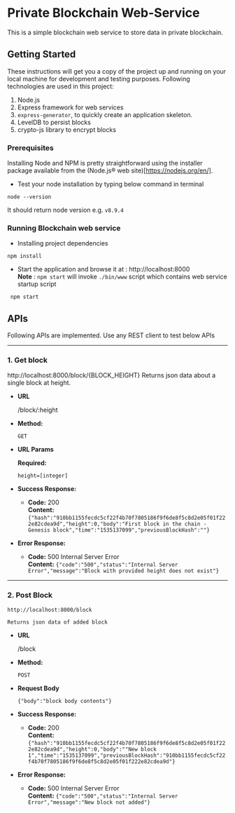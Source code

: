 # Private Blockchain Web-Service
This is a simple blockchain web service to store data in private blockchain.
## Getting Started

These instructions will get you a copy of the project up and running on your local machine for development and testing purposes.
Following technologies are used in this project:
1. Node.js
1. Express framework for web services
2. `express-generator`, to quickly create an application skeleton.
3. LevelDB to persist blocks
4. crypto-js library to encrypt blocks

### Prerequisites

Installing Node and NPM is pretty straightforward using the installer package available from the (Node.js® web site)[https://nodejs.org/en/].
- Test your node installation by typing below command in terminal
```
node --version
```
It should return node version e.g. `v8.9.4`

### Running Blockchain web service
- Installing project dependencies
```
npm install
```
- Start the application and browse it at : http://localhost:8000  
**Note** : `npm start` will invoke `./bin/www` script which contains web service startup script
```
 npm start
```


## APIs
Following APIs are implemented. Use any REST client to test below APIs

----

### 1. Get block
http://localhost:8000/block/{BLOCK_HEIGHT}
  Returns json data about a single block at height.

* **URL**

  /block/:height

* **Method:**

  `GET`

*  **URL Params**

   **Required:**

   `height=[integer]`

* **Success Response:**

  * **Code:** 200 <br />
    **Content:** `{"hash":"910bb1155fecdc5cf22f4b70f7805186f9f6de8f5c8d2e05f01f222e82cdea9d","height":0,"body":"First block in the chain - Genesis block","time":"1535137099","previousBlockHash":""}`

* **Error Response:**

  * **Code:** 500 Internal Server Error <br />
    **Content:** `{"code":"500","status":"Internal Server Error","message":"Block with provided height does not exist"}`
----
### 2. Post Block
    http://localhost:8000/block

    Returns json data of added block

  * **URL**

    /block

  * **Method:**

    `POST`

  *  **Request Body**

     `{"body":"block body contents"}`

  * **Success Response:**

    * **Code:** 200 <br />
      **Content:** `{"hash":"910bb1155fecdc5cf22f4b70f7805186f9f6de8f5c8d2e05f01f222e82cdea9d","height":0,"body":""New block 1","time":"1535137099","previousBlockHash":"910bb1155fecdc5cf22f4b70f7805186f9f6de8f5c8d2e05f01f222e82cdea9d"}`

  * **Error Response:**

    * **Code:** 500 Internal Server Error <br />
      **Content:** `{"code":"500","status":"Internal Server Error","message":"New block not added"}`
